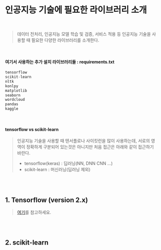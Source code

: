 # 인공지능 기술에 필요한 라이브러리 소개
<br/>

> 데이터 전처리, 인공지능 모델 학습 및 검증, 서비스 적용 등 인공지능 기술을 사용할 때 필요한 다양한 라이브러리를 소개한다.

<br/>

#### 여기서 사용하는 추가 설치 라이브러리들 : requirements.txt
```python
tensorflow
scikit-learn
nltk
konlpy
matplotlib
seaborn
wordcloud
pandas
kaggle
```

<br/>

#### tensorflow vs scikit-learn
> 인공지능 기술을 사용할 때 텐서플로나 사이킷런을 많이 사용하는데, 서로의 영역이 정확하게 구분되어 있는것은 아니지만 처음 접근은 아래와 같이 접근하기 바란다.
> * tensorflow(keras) : 딥러닝(NN, DNN CNN ...)
> * scikit-learn : 머신러닝(딥러닝 제외)

<br/><br/>


## 1. Tensorflow (version 2.x)
> [여기](https://github.com/freemancho1/ai/blob/master/01.-1.%20Tensorflow%202.x.md)를 참고하세요.

<br/><br/>

## 2. scikit-learn 
